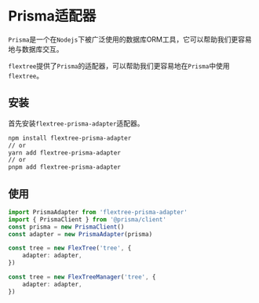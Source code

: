 # Prisma适配器

`Prisma`是一个在`Nodejs`下被广泛使用的数据库ORM工具，它可以帮助我们更容易地与数据库交互。

`flextree`提供了`Prisma`的适配器，可以帮助我们更容易地在`Prisma`中使用`flextree`。

## 安装

首先安装`flextree-prisma-adapter`适配器。

```bash
npm install flextree-prisma-adapter
// or
yarn add flextree-prisma-adapter
// or
pnpm add flextree-prisma-adapter
```

## 使用

```ts
import PrismaAdapter from 'flextree-prisma-adapter'
import { PrismaClient } from '@prisma/client'
const prisma = new PrismaClient()
const adapter = new PrismaAdapter(prisma)

const tree = new FlexTree('tree', {
    adapter: adapter,
})

const tree = new FlexTreeManager('tree', {
    adapter: adapter,
})


```






